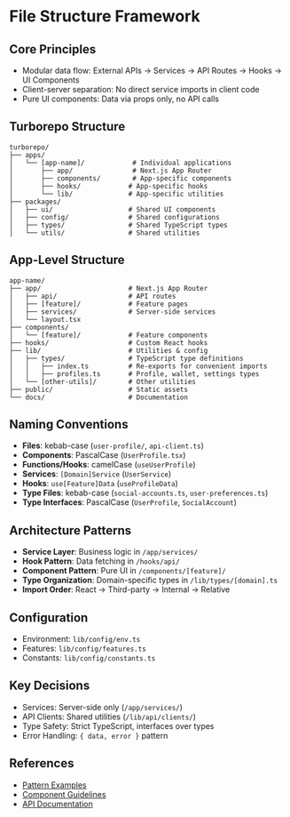 # File Structure Framework

## Core Principles
- Modular data flow: External APIs → Services → API Routes → Hooks → UI Components
- Client-server separation: No direct service imports in client code
- Pure UI components: Data via props only, no API calls

## Turborepo Structure
```
turborepo/
├── apps/
│   └── [app-name]/            # Individual applications
│       ├── app/               # Next.js App Router
│       ├── components/        # App-specific components
│       ├── hooks/            # App-specific hooks
│       └── lib/              # App-specific utilities
├── packages/
│   ├── ui/                   # Shared UI components
│   ├── config/               # Shared configurations
│   ├── types/                # Shared TypeScript types
│   └── utils/                # Shared utilities
```

## App-Level Structure
```
app-name/
├── app/                      # Next.js App Router
│   ├── api/                  # API routes
│   ├── [feature]/            # Feature pages
│   ├── services/             # Server-side services
│   └── layout.tsx
├── components/
│   └── [feature]/            # Feature components
├── hooks/                    # Custom React hooks
├── lib/                      # Utilities & config
│   ├── types/                # TypeScript type definitions
│   │   ├── index.ts          # Re-exports for convenient imports
│   │   ├── profiles.ts       # Profile, wallet, settings types
│   └── [other-utils]/        # Other utilities
├── public/                   # Static assets
└── docs/                     # Documentation
```

## Naming Conventions
- **Files**: kebab-case (`user-profile/`, `api-client.ts`)
- **Components**: PascalCase (`UserProfile.tsx`)
- **Functions/Hooks**: camelCase (`useUserProfile`)
- **Services**: `[Domain]Service` (`UserService`)
- **Hooks**: `use[Feature]Data` (`useProfileData`)
- **Type Files**: kebab-case (`social-accounts.ts`, `user-preferences.ts`)
- **Type Interfaces**: PascalCase (`UserProfile`, `SocialAccount`)

## Architecture Patterns
- **Service Layer**: Business logic in `/app/services/`
- **Hook Pattern**: Data fetching in `/hooks/api/`
- **Component Pattern**: Pure UI in `/components/[feature]/`
- **Type Organization**: Domain-specific types in `/lib/types/[domain].ts`
- **Import Order**: React → Third-party → Internal → Relative

## Configuration
- Environment: `lib/config/env.ts`
- Features: `lib/config/features.ts`
- Constants: `lib/config/constants.ts`



## Key Decisions
- Services: Server-side only (`/app/services/`)
- API Clients: Shared utilities (`/lib/api/clients/`)
- Type Safety: Strict TypeScript, interfaces over types
- Error Handling: `{ data, error }` pattern

## References
- [Pattern Examples](./patterns/)
- [Component Guidelines](./components/)
- [API Documentation](./api/) 